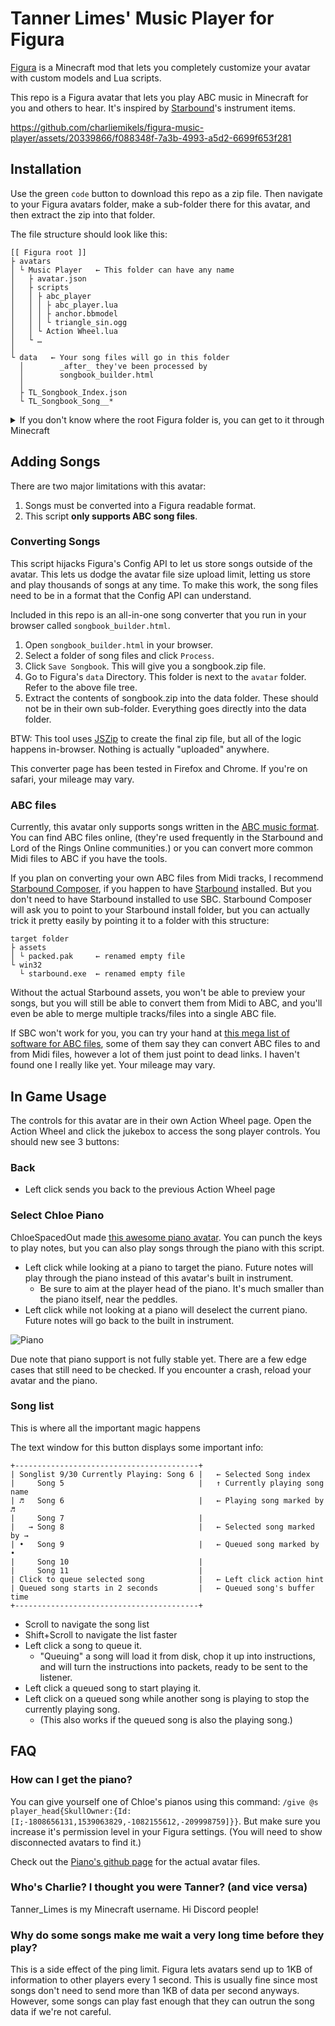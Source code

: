 # Tanner Limes' Music Player for Figura

[Figura](https://github.com/Kingdom-of-The-Moon/FiguraRewriteRewrite) is a Minecraft mod that lets you completely customize your avatar with custom models and Lua scripts.

This repo is a Figura avatar that lets you play ABC music in Minecraft for you and others to hear. It's inspired by [Starbound](https://store.steampowered.com/app/211820/Starbound/)'s instrument items.

<!-- ↓ demo video of the avatar playing the chorus to "Revenge" by Captainsparklez ↓ -->
https://github.com/charliemikels/figura-music-player/assets/20339866/f088348f-7a3b-4993-a5d2-6699f653f281

## Installation

Use the green `code` button to download this repo as a zip file. Then navigate to your Figura avatars folder, make a sub-folder there for this avatar, and then extract the zip into that folder. 

The file structure should look like this:

```
[[ Figura root ]]
├ avatars
│ └ Music Player   ← This folder can have any name
│   ├ avatar.json
│   ├ scripts
│   │ ├ abc_player
│   │ │ ├ abc_player.lua
│   │ │ ├ anchor.bbmodel
│   │ │ └ triangle_sin.ogg
│   │ └ Action Wheel.lua
│   └ …
│
└ data   ← Your song files will go in this folder
  │        _after_ they've been processed by
  │        songbook_builder.html
  │
  ├ TL_Songbook_Index.json
  └ TL_Songbook_Song__*
```

<details>
<summary>If you don't know where the root Figura folder is, you can get to it through Minecraft</summary>
<ol>
	<li>Open Minecraft.</li>
	<li>Open the Figura menu.</li>
	<li>Click the folder icon in the upper left.<br>This should open your file browser.</li>
	<li>Navigate up one folder.<br>You should see your <code>avatar</code> folder here.</li>
	<li>Open or create the <code>data</code> folder.</li>
	<li>Your destination is on the left.</li>
</ol>
</details>

## Adding Songs

There are two major limitations with this avatar:

1. Songs must be converted into a Figura readable format.
2. This script **only supports ABC song files**.

### Converting Songs

This script hijacks Figura's Config API to let us store songs outside of the avatar. This lets us dodge the avatar file size upload limit, letting us store and play thousands of songs at any time. To make this work, the song files need to be in a format that the Config API can understand. 

Included in this repo is an all-in-one song converter that you run in your browser called `songbook_builder.html`. 

1. Open `songbook_builder.html` in your browser.
2. Select a folder of song files and click `Process`. 
3. Click `Save Songbook`. This will give you a songbook.zip file. 
4. Go to Figura's `data` Directory. 
   This folder is next to the `avatar` folder. Refer to the above file tree. 
5. Extract the contents of songbook.zip into the data folder. These should not be in their own sub-folder. Everything goes directly into the data folder. 

BTW: This tool uses [JSZip](https://stuk.github.io/jszip/) to create the final zip file, but all of the logic happens in-browser. Nothing is actually "uploaded" anywhere. 

This converter page has been tested in Firefox and Chrome. If you're on safari, your mileage may vary. 

### ABC files

Currently, this avatar only supports songs written in the [ABC music format](https://abcnotation.com/). You can find ABC files online, (they're used frequently in the Starbound and Lord of the Rings Online communities.) or you can convert more common Midi files to ABC if you have the tools. 

If you plan on converting your own ABC files from Midi tracks, I recommend [Starbound Composer](http://www.starboundcomposer.com/), if you happen to have [Starbound](https://store.steampowered.com/app/211820/Starbound/) installed. But you don't need to have Starbound installed to use SBC. Starbound Composer will ask you to point to your Starbound install folder, but you can actually trick it pretty easily by pointing it to a folder with this structure:

```
target folder
├ assets
│ └ packed.pak     ← renamed empty file
└ win32
  └ starbound.exe  ← renamed empty file
```

Without the actual Starbound assets, you won't be able to preview your songs, but you will still be able to convert them from Midi to ABC, and you'll even be able to merge multiple tracks/files into a single ABC file.

If SBC won't work for you, you can try your hand at [this mega list of software for ABC files](https://abcnotation.com/software), some of them say they can convert ABC files to and from Midi files, however a lot of them just point to dead links. I haven't found one I really like yet. Your mileage may vary. <!-- However, [MidiZyx2abc](http://www.midicond.de/Freeware/index_en.html#MidiZyx2abc) might be pretty reasonable? -->

## In Game Usage

The controls for this avatar are in their own Action Wheel page. Open the Action Wheel and click the jukebox to access the song player controls. You should new see 3 buttons:

### Back

- Left click sends you back to the previous Action Wheel page

### Select Chloe Piano

ChloeSpacedOut made [this awesome piano avatar](https://github.com/ChloeSpacedOut/figura-piano). You can punch the keys to play notes, but you can also play songs through the piano with this script.

- Left click while looking at a piano to target the piano. Future notes will play through the piano instead of this avatar's built in instrument.
  - Be sure to aim at the player head of the piano. It's much smaller than the piano itself, near the peddles.
- Left click while not looking at a piano will deselect the current piano. Future notes will go back to the built in instrument.

![Piano](https://github.com/charliemikels/figura-music-player/assets/20339866/6faf6149-af74-4816-b3d1-93efe11bdb24)

Due note that piano support is not fully stable yet. There are a few edge cases that still need to be checked. If you encounter a crash, reload your avatar and the piano.

### Song list

This is where all the important magic happens

The text window for this button displays some important info:

```
+-----------------------------------------+
| Songlist 9/30 Currently Playing: Song 6 |   ← Selected Song index
|     Song 5                              |   ↑ Currently playing song name
| ♬   Song 6                              |   ← Playing song marked by ♬
|     Song 7                              |
|   → Song 8                              |   ← Selected song marked by →
| •   Song 9                              |   ← Queued song marked by •
|     Song 10                             |   
|     Song 11                             |
| Click to queue selected song            |   ← Left click action hint
| Queued song starts in 2 seconds         |   ← Queued song's buffer time
+-----------------------------------------+
```

- Scroll to navigate the song list
- Shift+Scroll to navigate the list faster
- Left click a song to queue it.
  - "Queuing" a song will load it from disk, chop it up into instructions, and will turn the instructions into packets, ready to be sent to the listener.
- Left click a queued song to start playing it.
- Left click on a queued song while another song is playing to stop the currently playing song.
  - (This also works if the queued song is also the playing song.)

## FAQ

### How can I get the piano?

You can give yourself one of Chloe's pianos using this command: `/give @s player_head{SkullOwner:{Id:[I;-1808656131,1539063829,-1082155612,-209998759]}}`. But make sure you increase it's permission level in your Figura settings. (You will need to show disconnected avatars to find it.)

Check out the [Piano's github page](https://github.com/ChloeSpacedOut/figura-piano) for the actual avatar files. 

### Who's Charlie? I thought you were Tanner? (and vice versa)

Tanner_Limes is my Minecraft username. Hi Discord people!

### Why do some songs make me wait a very long time before they play?

This is a side effect of the ping limit. Figura lets avatars send up to 1KB of information to other players every 1 second. This is usually fine since most songs don't need to send more than 1KB of data per second anyways. However, some songs can play fast enough that they can outrun the song data if we're not careful.
